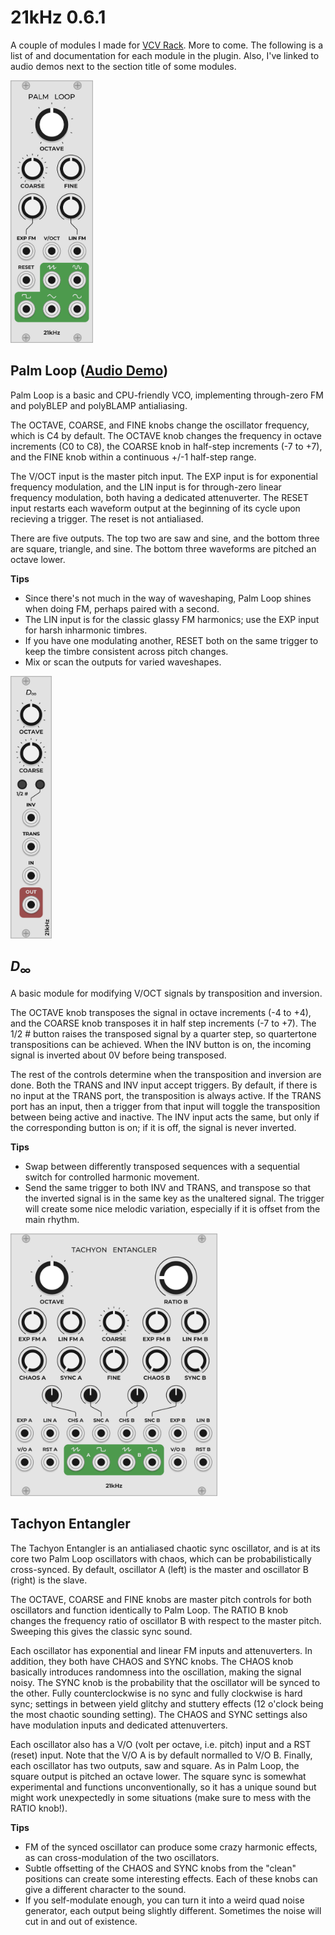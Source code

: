 # 21kHz 0.6.1

A couple of modules I made for [VCV Rack](https://vcvrack.com/). More to come. The following is a list of and documentation for each module in the plugin. Also, I've linked to audio demos next to the section title of some modules.

<img src="docs/PalmLoop.png" alt="drawing" height="420px"/>

## Palm Loop ([Audio Demo](https://clyp.it/d5zatc4a))

Palm Loop is a basic and CPU-friendly VCO, implementing through-zero FM and polyBLEP and polyBLAMP antialiasing.

The OCTAVE, COARSE, and FINE knobs change the oscillator frequency, which is C4 by default. The OCTAVE knob changes the frequency in octave increments (C0 to C8), the COARSE knob in half-step increments (-7 to +7), and the FINE knob within a continuous +/-1 half-step range.

The V/OCT input is the master pitch input. The EXP input is for exponential frequency modulation, and the LIN input is for through-zero linear frequency modulation, both having a dedicated attenuverter. The RESET input restarts each waveform output at the beginning of its cycle upon recieving a trigger. The reset is not antialiased.

There are five outputs. The top two are saw and sine, and the bottom three are square, triangle, and sine. The bottom three waveforms are pitched an octave lower.

**Tips**
- Since there's not much in the way of waveshaping, Palm Loop shines when doing FM, perhaps paired with a second. 
- The LIN input is for the classic glassy FM harmonics; use the EXP input for harsh inharmonic timbres.
- If you have one modulating another, RESET both on the same trigger to keep the timbre consistent across pitch changes.
- Mix or scan the outputs for varied waveshapes.

<img src="docs/D_Inf.png" alt="drawing" height="420px"/>

## *D*<sub>∞</sub>

A basic module for modifying V/OCT signals by transposition and inversion.

The OCTAVE knob transposes the signal in octave increments (-4 to +4), and the COARSE knob transposes it in half step increments (-7 to +7). The 1/2 # button raises the transposed signal by a quarter step, so quartertone transpositions can be achieved. When the INV button is on, the incoming signal is inverted about 0V before being transposed.

The rest of the controls determine when the transposition and inversion are done. Both the TRANS and INV input accept triggers. By default, if there is no input at the TRANS port, the transposition is always active. If the TRANS port has an input, then a trigger from that input will toggle the transposition between being active and inactive. The INV input acts the same, but only if the corresponding button is on; if it is off, the signal is never inverted.

**Tips**
- Swap between differently transposed sequences with a sequential switch for controlled harmonic movement.
- Send the same trigger to both INV and TRANS, and transpose so that the inverted signal is in the same key as the unaltered signal. The trigger will create some nice melodic variation, especially if it is offset from the main rhythm.

<img src="docs/TachyonEntangler.png" alt="drawing" height="420px"/>

## Tachyon Entangler

The Tachyon Entangler is an antialiased chaotic sync oscillator, and is at its core two Palm Loop oscillators with chaos, which can be probabilistically cross-synced. By default, oscillator A (left) is the master and oscillator B (right) is the slave.

The OCTAVE, COARSE and FINE knobs are master pitch controls for both oscillators and function identically to Palm Loop. The RATIO B knob changes the frequency ratio of oscillator B with respect to the master pitch. Sweeping this gives the classic sync sound.

Each oscillator has exponential and linear FM inputs and attenuverters. In addition, they both have CHAOS and SYNC knobs. The CHAOS knob basically introduces randomness into the oscillation, making the signal noisy. The SYNC knob is the probability that the oscillator will be synced to the other. Fully counterclockwise is no sync and fully clockwise is hard sync; settings in between yield glitchy and stuttery effects (12 o'clock being the most chaotic sounding setting). The CHAOS and SYNC settings also have modulation inputs and dedicated attenuverters.

Each oscillator also has a V/O (volt per octave, i.e. pitch) input and a RST (reset) input. Note that the V/O A is by default normalled to V/O B. Finally, each oscillator has two outputs, saw and square. As in Palm Loop, the square output is pitched an octave lower. The square sync is somewhat experimental and functions unconventionally, so it has a unique sound but might work unexpectedly in some situations (make sure to mess with the RATIO knob!).

**Tips**
- FM of the synced oscillator can produce some crazy harmonic effects, as can cross-modulation of the two oscillators.
- Subtle offsetting of the CHAOS and SYNC knobs from the "clean" positions can create some interesting effects. Each of these knobs can give a different character to the sound.
- If you self-modulate enough, you can turn it into a weird quad noise generator, each output being slightly different. Sometimes the noise will cut in and out of existence.
